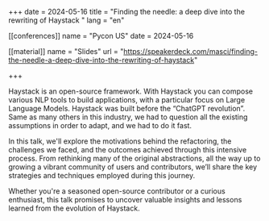 +++
date = 2024-05-16
title = "Finding the needle: a deep dive into the rewriting of Haystack "
lang = "en"

[[conferences]]
name = "Pycon US"
date = 2024-05-16

[[material]]
name = "Slides"
url  = "https://speakerdeck.com/masci/finding-the-needle-a-deep-dive-into-the-rewriting-of-haystack"

+++

Haystack is an open-source framework. With Haystack you can compose various NLP tools to build applications, with a
particular focus on Large Language Models. Haystack was built before the “ChatGPT revolution”. Same as many others in
this industry, we had to question all the existing assumptions in order to adapt, and we had to do it fast.

In this talk, we'll explore the motivations behind the refactoring, the challenges we faced, and the outcomes achieved
through this intensive process. From rethinking many of the original abstractions, all the way up to growing a vibrant
community of users and contributors, we’ll share the key strategies and techniques employed during this journey.

Whether you're a seasoned open-source contributor or a curious enthusiast, this talk promises to uncover valuable
insights and lessons learned from the evolution of Haystack.
